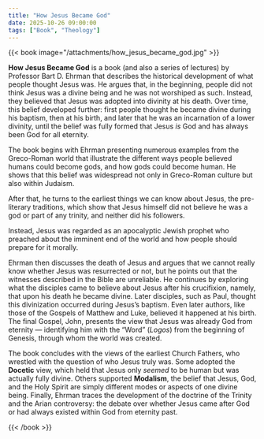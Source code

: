 ```yaml
---
title: "How Jesus Became God"
date: 2025-10-26 09:00:00
tags: ["Book", "Theology"]
---
```


{{< book image="/attachments/how_jesus_became_god.jpg" >}}


**How Jesus Became God** is a book (and also a series of lectures) by Professor Bart D. Ehrman that describes the historical development of what people thought Jesus was. He argues that, in the beginning, people did not think Jesus was a divine being and he was not worshiped as such. Instead, they believed that Jesus was adopted into divinity at his death. Over time, this belief developed further: first people thought he became divine during his baptism, then at his birth, and later that he was an incarnation of a lower divinity, until the belief was fully formed that Jesus *is* God and has always been God for all eternity.

The book begins with Ehrman presenting numerous examples from the Greco-Roman world that illustrate the different ways people believed humans could become gods, and how gods could become human. He shows that this belief was widespread not only in Greco-Roman culture but also within Judaism.

After that, he turns to the earliest things we can know about Jesus, the pre-literary traditions, which show that Jesus himself did not believe he was a god or part of any trinity, and neither did his followers.

Instead, Jesus was regarded as an apocalyptic Jewish prophet who preached about the imminent end of the world and how people should prepare for it morally.

Ehrman then discusses the death of Jesus and argues that we cannot really know whether Jesus was resurrected or not, but he points out that the witnesses described in the Bible are unreliable. He continues by exploring what the disciples came to believe about Jesus after his crucifixion, namely, that upon his death he became divine. Later disciples, such as Paul, thought this divinization occurred during Jesus’s baptism. Even later authors, like those of the Gospels of Matthew and Luke, believed it happened at his birth. The final Gospel, John, presents the view that Jesus was already God from eternity — identifying him with the “Word” (*Logos*) from the beginning of Genesis, through whom the world was created.

The book concludes with the views of the earliest Church Fathers, who wrestled with the question of who Jesus truly was. Some adopted the **Docetic** view, which held that Jesus only *seemed* to be human but was actually fully divine. Others supported **Modalism**, the belief that Jesus, God, and the Holy Spirit are simply different modes or aspects of one divine being. Finally, Ehrman traces the development of the doctrine of the Trinity and the Arian controversy: the debate over whether Jesus came after God or had always existed within God from eternity past.

{{< /book >}}
